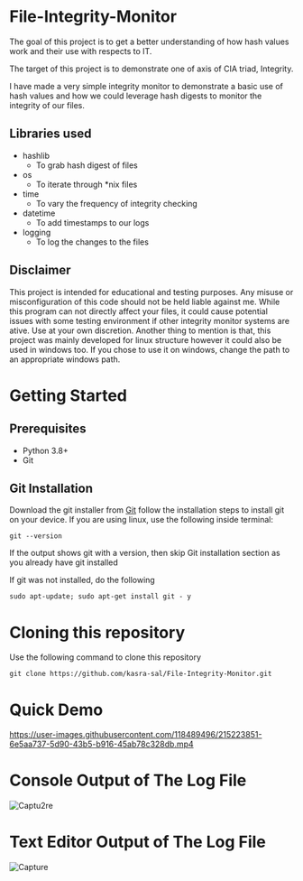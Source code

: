 # File-Integrity-Monitor

The goal of this project is to get a better understanding of how hash values work and their use with respects to IT. 

The target of this project is to demonstrate one of axis of CIA triad, Integrity. 

I have made a very simple integrity monitor to demonstrate a basic use of hash values and how we could leverage hash digests to monitor the integrity of our files.

## Libraries used

- hashlib
  - To grab hash digest of files
- os
  - To iterate through *nix files
- time
  - To vary the frequency of integrity checking
- datetime
  - To add timestamps to our logs
- logging 
  - To log the changes to the files


## Disclaimer

This project is intended for educational and testing purposes. Any misuse or misconfiguration of this code should not be held liable against me.
While this program can not directly affect your files, it could cause potential issues with some testing environment if other integrity monitor systems are ative. Use at your own discretion.
Another thing to mention is that, this project was mainly developed for linux structure however it could also be used in windows too. If you chose to use it on windows, change the path to an appropriate windows path.

# Getting Started

## Prerequisites
- Python 3.8+
- Git

## Git Installation
Download the git installer from [Git](https://git-scm.com/downloads) follow the installation steps to install git on your device. If you are using linux, use the following inside terminal:
```
git --version 
```
If the output shows git with a version, then skip Git installation section as you already have git installed

If git was not installed, do the following
```
sudo apt-update; sudo apt-get install git - y
```
# Cloning this repository
Use the following command to clone this repository
```
git clone https://github.com/kasra-sal/File-Integrity-Monitor.git
```

# Quick Demo

https://user-images.githubusercontent.com/118489496/215223851-6e5aa737-5d90-43b5-b916-45ab78c328db.mp4

# Console Output of The Log File
![Captu2re](https://user-images.githubusercontent.com/118489496/215224004-90c18758-44af-4e77-956e-21e32e7b3e86.PNG)

# Text Editor Output of The Log File
![Capture](https://user-images.githubusercontent.com/118489496/215223998-faeb03c0-53c7-4e39-84d7-8dcaec745f55.PNG)
